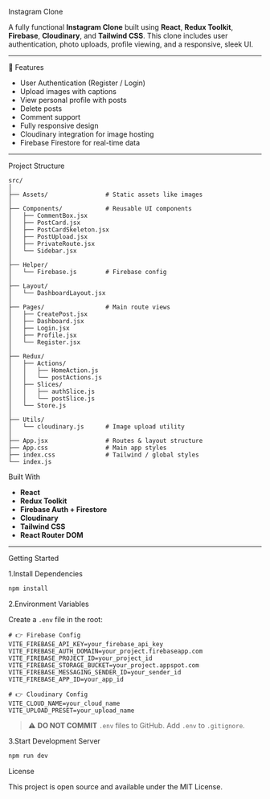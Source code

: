 Instagram Clone

A fully functional **Instagram Clone** built using **React**, **Redux Toolkit**, **Firebase**, **Cloudinary**, and **Tailwind CSS**. This clone includes user authentication, photo uploads, profile viewing, and a responsive, sleek UI.

---

🚀 Features

- User Authentication (Register / Login)
- Upload images with captions
- View personal profile with posts
- Delete posts
- Comment support
- Fully responsive design
- Cloudinary integration for image hosting
- Firebase Firestore for real-time data

---

Project Structure

```
src/
│
├── Assets/                # Static assets like images
│
├── Components/            # Reusable UI components
│   ├── CommentBox.jsx
│   ├── PostCard.jsx
│   ├── PostCardSkeleton.jsx
│   ├── PostUpload.jsx
│   ├── PrivateRoute.jsx
│   └── Sidebar.jsx
│
├── Helper/
│   └── Firebase.js        # Firebase config
│
├── Layout/
│   └── DashboardLayout.jsx
│
├── Pages/                 # Main route views
│   ├── CreatePost.jsx
│   ├── Dashboard.jsx
│   ├── Login.jsx
│   ├── Profile.jsx
│   └── Register.jsx
│
├── Redux/
│   ├── Actions/
│   │   ├── HomeAction.js
│   │   └── postActions.js
│   ├── Slices/
│   │   ├── authSlice.js
│   │   └── postSlice.js
│   └── Store.js
│
├── Utils/
│   └── cloudinary.js      # Image upload utility
│
├── App.jsx                # Routes & layout structure
├── App.css                # Main app styles
├── index.css              # Tailwind / global styles
└── index.js
```

Built With

- **React**
- **Redux Toolkit**
- **Firebase Auth + Firestore**
- **Cloudinary**
- **Tailwind CSS**
- **React Router DOM**

---
Getting Started

1.Install Dependencies

```bash
npm install
```

2.Environment Variables

Create a `.env` file in the root:

```env
# 👉 Firebase Config
VITE_FIREBASE_API_KEY=your_firebase_api_key
VITE_FIREBASE_AUTH_DOMAIN=your_project.firebaseapp.com
VITE_FIREBASE_PROJECT_ID=your_project_id
VITE_FIREBASE_STORAGE_BUCKET=your_project.appspot.com
VITE_FIREBASE_MESSAGING_SENDER_ID=your_sender_id
VITE_FIREBASE_APP_ID=your_app_id

# 👉 Cloudinary Config
VITE_CLOUD_NAME=your_cloud_name
VITE_UPLOAD_PRESET=your_upload_name
```

> ⚠️ **DO NOT COMMIT** `.env` files to GitHub. Add `.env` to `.gitignore`.

3.Start Development Server

```bash
npm run dev
```

License

This project is open source and available under the MIT License.
